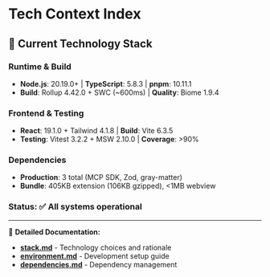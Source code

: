 # Tech Context Index

## 🚀 Current Technology Stack

### **Runtime & Build**

- **Node.js**: 20.19.0+ | **TypeScript**: 5.8.3 | **pnpm**: 10.11.1
- **Build**: Rollup 4.42.0 + SWC (~600ms) | **Quality**: Biome 1.9.4

### **Frontend & Testing**

- **React**: 19.1.0 + Tailwind 4.1.8 | **Build**: Vite 6.3.5
- **Testing**: Vitest 3.2.2 + MSW 2.10.0 | **Coverage**: >90%

### **Dependencies**

- **Production**: 3 total (MCP SDK, Zod, gray-matter)
- **Bundle**: 405KB extension (106KB gzipped), <1MB webview

### **Status**: ✅ All systems operational

---

📁 **Detailed Documentation:**

- **[stack.md](./stack.md)** - Technology choices and rationale
- **[environment.md](./environment.md)** - Development setup guide
- **[dependencies.md](./dependencies.md)** - Dependency management
